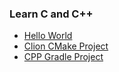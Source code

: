 ### Learn C and C++

* [Hello World](https://github.com/robsonoduarte/learn-c/tree/master/hello-world)
* [Clion CMake Project](https://github.com/robsonoduarte/learn-c/tree/master/cmake-project)
* [CPP Gradle Project](https://github.com/robsonoduarte/learn-c/tree/master/gradle-project)
